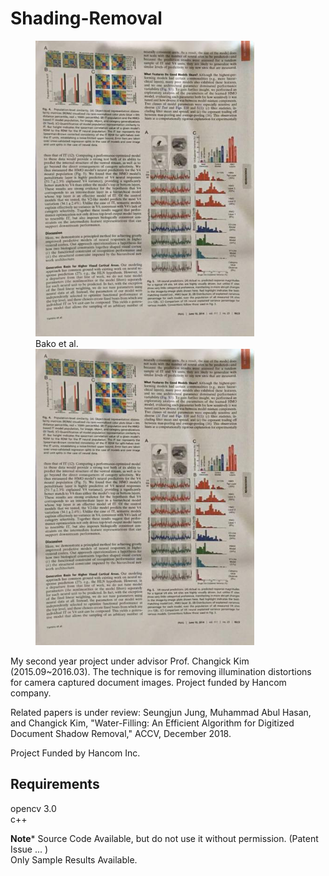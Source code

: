 # Shading-Removal

<figure>
  <img src="examples/bako_14_small.png" width="350" title="bako">
  <figcaption>Bako et al.</figcaption>
  <img src="examples/bako_14_small.png" width="350" alt="accessibility text">
</figure>

My second year project under advisor Prof. Changick Kim (2015.09~2016.03). The technique is for removing illumination distortions for camera captured document images. Project funded by Hancom company.

Related papers is under review:
Seungjun Jung, Muhammad Abul Hasan, and Changick Kim, "Water-Filling: An Efficient Algorithm for Digitized Document Shadow Removal," ACCV, December 2018.

Project Funded by Hancom Inc.

<h2> Requirements </h2>

opencv 3.0 <br>
c++ <br>

**********************Note***********************
Source Code Available, but do not use it without permission. (Patent Issue ... ) <br>
Only Sample Results Available.

